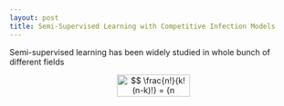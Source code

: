 ```yaml
---
layout: post
title: Semi-Supervised Learning with Competitive Infection Models
---
```

Semi-supervised learning has been widely studied in whole bunch of different fields

<p align="center"><img alt="$$&#10;\frac{n!}{k!(n-k)!} = {n \choose k}&#10;$$" src="https://rawgit.com/dadashkarimi/dadashkarimi/svgs/svgs/32737e0a8d5a4cf32ba3ab1b74902ab7.png?invert_in_darkmode" align="middle" width="127.89183pt" height="39.30498pt"/></p>


